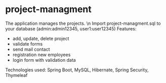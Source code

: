 # project-managment
The application manages the projects. \n
Import project-managment.sql to your database (admin:admin12345, user1:user12345)
Features: 
* add, update, delete project
* validate forms
* send mail contact
* registration new employees
* login form with validation data

Technologies used: Spring Boot, MySQL, Hibernate, Spring Security, Thymeleaf

